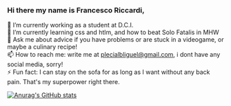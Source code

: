### Hi there my name is Francesco Riccardi,

 🔭 I’m currently working as a student at D.C.I. <br>
 🌱 I’m currently learning css and htlm, and how to beat Solo Fatalis in MHW<br>
💬 Ask me about advice if you have problems or are stuck in a videogame, or maybe a culinary recipe!<br>
📫 How to reach me: write me at plecialbliguel@gmail.com, i dont have any social media, sorry!<br>
⚡ Fun fact: I can stay on the sofa for as long as I want without any back pain. That's my superpower right there.<br>

[![Anurag's GitHub stats](https://github-readme-stats.vercel.app/api?username=FrancescoRIccardi90)](https://github.com/FrancescoRIccardi90/github-readme-stats)

